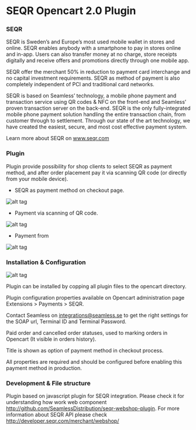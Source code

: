 SEQR Opencart 2.0 Plugin
===================

### SEQR ###
SEQR is Sweden’s and Europe’s most used mobile wallet in stores and online. SEQR enables anybody with a smartphone to pay in stores online and in-app. Users can also transfer money at no charge, store receipts digitally and receive offers and promotions directly through one mobile app.

SEQR offer the merchant 50% in reduction to payment card interchange and no capital investment requirements. SEQR as method of payment is also completely independent of PCI and traditional card networks.

SEQR is based on Seamless’ technology, a mobile phone payment and transaction service using QR codes & NFC on the front-end and Seamless’ proven transaction server on the back-end. SEQR is the only fully-integrated mobile phone payment solution handling the entire transaction chain, from customer through to settlement. Through our state of the art technology, we have created the easiest, secure, and most cost effective payment system.

Learn more about SEQR on www.seqr.com

### Plugin ###
Plugin provide possibility for shop clients to select SEQR as payment method, and after order placement pay it via scanning QR code (or directly from your mobile device).  

* SEQR as payment method on checkout page. 
 
![alt tag](https://raw.githubusercontent.com/aiskov/seqr-opencart-plugin/doc/doc/Opencart-SEQR-Select.png)

* Payment via scanning of QR code.

![alt tag](https://raw.githubusercontent.com/aiskov/seqr-opencart-plugin/doc/doc/Opencart-SEQR-QR.png)

* Payment from 

![alt tag](https://raw.githubusercontent.com/aiskov/seqr-opencart-plugin/doc/doc/Opencart-SEQR-Button.png)
 
### Installation & Configuration ###
![alt tag](https://raw.githubusercontent.com/aiskov/seqr-opencart-plugin/doc/doc/Opencart-SEQR-Settings.png)

Plugin can be installed by copping all plugin files to the opencart directory.

Plugin configuration properties available on Opencart administration page Extensions > Payments > SEQR.

Contact Seamless on integrations@seamless.se to get the right settings for the SOAP url, Terminal ID and Terminal Password. 

Paid order and cancelled order statuses, used to marking orders in Opencart (It visible in orders history).

Title is shown as option of payment method in checkout process. 

All properties are required and should be configured before enabling this payment method in production.

### Development & File structure ###

Plugin based on javascript plugin for SEQR integration. Please check it for understanding how work web component http://github.com/SeamlessDistribution/seqr-webshop-plugin. For more information about SEQR API please check http://developer.seqr.com/merchant/webshop/
